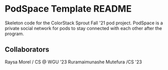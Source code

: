 # PodSpace Template README

Skeleton code for the ColorStack Sprout Fall '21 pod project. PodSpace is a private social network for pods to stay connected with each other after the program.

## Collaborators
Raysa Morel / CS @ WGU '23
Ruramaimunashe Mutefura /CS '23
